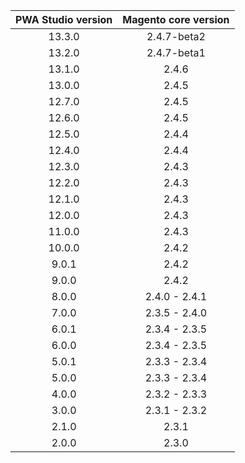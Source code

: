 
| PWA Studio version | Magento core version|
| :---: | :---: |
| 13.3.0 | 2.4.7-beta2 |
| 13.2.0 | 2.4.7-beta1 |
| 13.1.0 | 2.4.6 |
| 13.0.0 | 2.4.5 |
| 12.7.0 | 2.4.5 |
| 12.6.0 | 2.4.5 |
| 12.5.0 | 2.4.4 |
| 12.4.0 | 2.4.4 |
| 12.3.0 | 2.4.3 |
| 12.2.0 | 2.4.3 |
| 12.1.0 | 2.4.3 |
| 12.0.0 | 2.4.3 |
| 11.0.0 | 2.4.3 |
| 10.0.0 | 2.4.2 |
| 9.0.1 | 2.4.2 |
| 9.0.0 | 2.4.2 |
| 8.0.0 | 2.4.0 - 2.4.1 |
| 7.0.0 | 2.3.5 - 2.4.0 |
| 6.0.1 | 2.3.4 - 2.3.5 |
| 6.0.0 | 2.3.4 - 2.3.5 |
| 5.0.1 | 2.3.3 - 2.3.4 |
| 5.0.0 | 2.3.3 - 2.3.4 |
| 4.0.0 | 2.3.2 - 2.3.3 |
| 3.0.0 | 2.3.1 - 2.3.2 |
| 2.1.0 | 2.3.1 |
| 2.0.0 | 2.3.0 |

